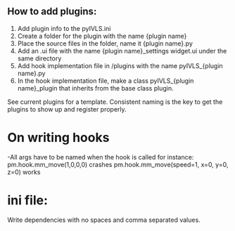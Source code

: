 ## How to add plugins:
1. Add plugin info to the pyIVLS.ini 
2. Create a folder for the plugin with the name {plugin name}
3. Place the source files in the folder, name it {plugin name}.py
4. Add an .ui file with the name {plugin name}_settings widget.ui under the same directory
5. Add hook implementation file in /plugins with the name pyIVLS_{plugin name}.py
6. In the hook implementation file, make a class pyIVLS_{plugin name}_plugin that inherits from the base class plugin.

See current plugins for a template. Consistent naming is the key to get the plugins to show up and register properly.


# On writing hooks
-All args have to be named when the hook is called
for instance:
pm.hook.mm_move(1,0,0,0) crashes
pm.hook.mm_move(speed=1, x=0, y=0, z=0) works


# ini file:
Write dependencies with no spaces and comma separated values.